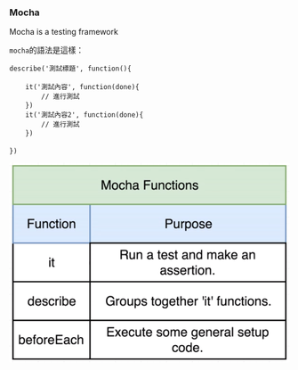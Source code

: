 ### Mocha

Mocha is a testing framework

`mocha`的語法是這樣：

```
describe('測試標題', function(){

    it('測試內容', function(done){
        // 進行測試
    })
    it('測試內容2', function(done){
        // 進行測試
    })

})
```

![](/assets/mochaFunctions)

